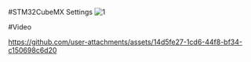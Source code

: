 #STM32CubeMX Settings
![1](https://github.com/user-attachments/assets/e25208fb-bae2-485d-8364-21940ab9d9bf)


#Video



https://github.com/user-attachments/assets/14d5fe27-1cd6-44f8-bf34-c150698c6d20



